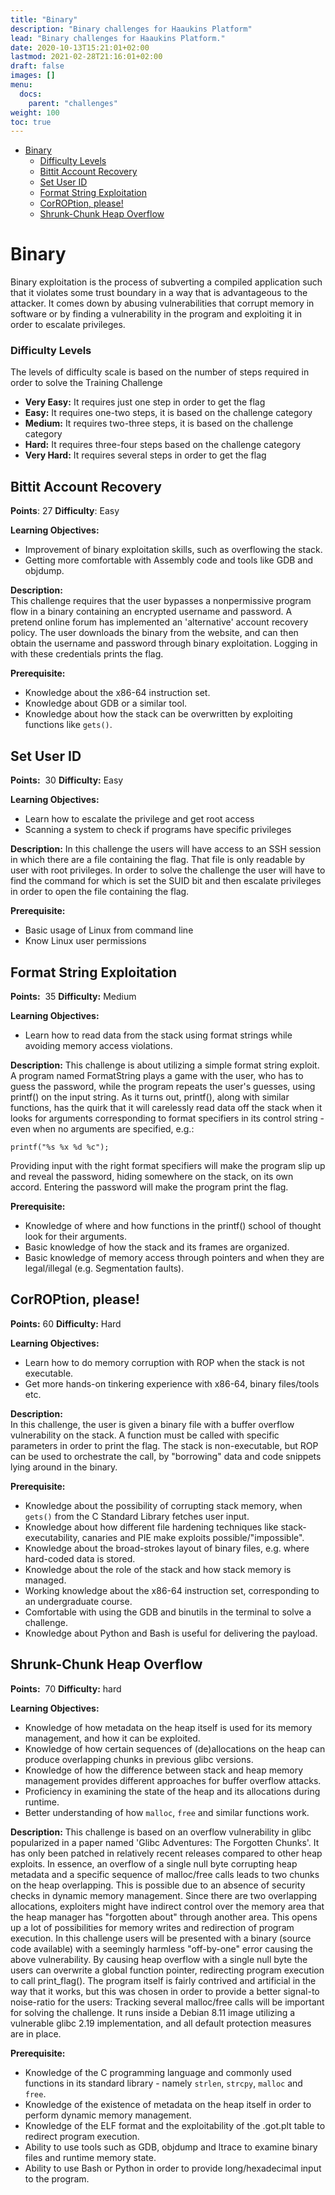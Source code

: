 ```yaml
---
title: "Binary"
description: "Binary challenges for Haaukins Platform"
lead: "Binary challenges for Haaukins Platform."
date: 2020-10-13T15:21:01+02:00
lastmod: 2021-02-28T21:16:01+02:00
draft: false
images: []
menu: 
  docs:
    parent: "challenges"
weight: 100
toc: true
---
```


- [Binary](#binary)
    - [Difficulty Levels](#difficulty-levels)
  - [Bittit Account Recovery](#bittit-account-recovery)
  - [Set User ID](#set-user-id)
  - [Format String Exploitation](#format-string-exploitation)
  - [CorROPtion, please!](#corroption-please)
  - [Shrunk-Chunk Heap Overflow](#shrunk-chunk-heap-overflow)
  <!-- - [Buffer Overflow](#buffer-overflow) -->

# Binary

Binary exploitation is the process of subverting a compiled application such that it violates some trust boundary in a way that is advantageous to the attacker. It comes down by abusing vulnerabilities that corrupt memory in software or by finding a vulnerability in the program and exploiting it in order to escalate privileges.

### Difficulty Levels

The levels of difficulty scale is based on the number of steps required in order to solve the
Training Challenge

- __Very Easy​:__ It requires just one step in order to get the flag
- __Easy:__​ It requires one-two steps, it is based on the challenge category
- __Medium​:__ It requires two-three steps, it is based on the challenge category
- __Hard:__ ​It requires three-four steps based on the challenge category
- __Very Hard:__​ It requires several steps in order to get the flag


## Bittit Account Recovery

**Points**: 27 **Difficulty**: Easy

**Learning Objectives:**  
- Improvement of binary exploitation skills, such as overflowing the stack. 
- Getting more comfortable with Assembly code and tools like GDB and objdump.

**Description:**  
This challenge requires that the user bypasses a nonpermissive program flow in a binary containing an encrypted username and password. A pretend online forum has implemented an 'alternative' account recovery policy. The user downloads the binary from the website, and can then obtain the username and password through binary exploitation. Logging in with these credentials prints the flag.

**Prerequisite:**  
- Knowledge about the x86-64 instruction set.
- Knowledge about GDB or a similar tool.
- Knowledge about how the stack can be overwritten by exploiting functions like ```gets()```.


## Set User ID

**Points:** ​ 30 **Difficulty:** ​Easy

**Learning Objectives:**
- Learn how to escalate the privilege and get root access
- ​Scanning a system to check if programs have specific privileges

**Description:** ​In this challenge the users will have access to an SSH session in which there
are a file containing the flag. That file is only readable by user with root privileges. In order to
solve the challenge the user will have to find the command for which is set the SUID bit and
then escalate privileges in order to open the file containing the flag.

**Prerequisite:**
- Basic usage of Linux from command line
- Know Linux user permissions

<!-- ## Buffer Overflow

**Points:** ​ 20 **Difficulty:** ​Medium

**Learning Objectives:**
- Learn how the processes are held in the memory
- Learn how to exploit a buffer overflow through shellcode
- Learn how to manipulate memory and it’s registers to execute malicious code

**Description:** ​In this challenge the users will have access to an SSH session in which there
are a file containing the flag. That file is only readable by user with root privileges. The
challenge will require the user to find a program which has SUID bit set and is vulnerable to
buffer overflow. The main goal is to debug the program in order to find how many bytes are
necessary for the buffer to overwrite the instruction pointer and then write some assembly
code to get root privileges.

**Prerequisite:**
- Know what is a buffer overflow
- Know how to debug a binary file
- Basic knowledge of Assembly -->

## Format String Exploitation

**Points:** ​ 35 **Difficulty:** ​Medium

**Learning Objectives:**
- Learn how to read data from the stack using format strings while avoiding memory access violations.

**Description:** This challenge is about utilizing a simple format string exploit. A program named FormatString plays a game with the user, who has to guess the password, while the program repeats the user's guesses, using printf() on the input string. As it turns out, printf(), along with similar functions, has the quirk that it will carelessly read data off the stack when it looks for arguments corresponding to format specifiers in its control string - even when no arguments are specified, e.g.:
```
printf("%s %x %d %c");
```
Providing input with the right format specifiers will make the program slip up and reveal the password, hiding somewhere on the stack, on its own accord. Entering the password will make the program print the flag.


**Prerequisite:**
- Knowledge of where and how functions in the printf() school of thought look for their arguments.
- Basic knowledge of how the stack and its frames are organized.
- Basic knowledge of memory access through pointers and when they are legal/illegal (e.g. Segmentation faults).


## CorROPtion, please!

**Points:** 60 **Difficulty:** Hard

**Learning Objectives:**  
- Learn how to do memory corruption with ROP when the stack is not executable.
- Get more hands-on tinkering experience with x86-64, binary files/tools etc.

**Description:**  
In this challenge, the user is given a binary file with a buffer overflow vulnerability on the stack. A function must be called with specific parameters in order to print the flag. The stack is non-executable, but ROP can be used to orchestrate the call, by "borrowing" data and code snippets lying around in the binary.  

**Prerequisite:**  
- Knowledge about the possibility of corrupting stack memory, when ```gets()``` from the C Standard Library fetches user input.
- Knowledge about how different file hardening techniques like stack-executability, canaries and PIE make exploits possible/"impossible".
- Knowledge about the broad-strokes layout of binary files, e.g. where hard-coded data is stored.
- Knowledge about the role of the stack and how stack memory is managed.
- Working knowledge about the x86-64 instruction set, corresponding to an undergraduate course.
- Comfortable with using the GDB and binutils in the terminal to solve a challenge.
- Knowledge about Python and Bash is useful for delivering the payload.


## Shrunk-Chunk Heap Overflow

**Points:** ​ 70 **Difficulty:** ​hard

**Learning Objectives:**
- Knowledge of how metadata on the heap itself is used for its memory management, and how it can be exploited.
- Knowledge of how certain sequences of (de)allocations on the heap can produce overlapping chunks in previous glibc versions.
- Knowledge of how the difference between stack and heap memory management provides different approaches for buffer overflow attacks.
- Proficiency in examining the state of the heap and its allocations during runtime.
- Better understanding of how `malloc`, `free` and similar functions work.

**Description:**
This challenge is based on an overflow vulnerability in glibc popularized in a paper named 'Glibc Adventures: The Forgotten Chunks'. It has only been patched in relatively recent releases compared to other heap exploits. In essence, an overflow of a single null byte corrupting heap metadata and a specific sequence of malloc/free calls leads to two chunks on the heap overlapping. This is possible due to an absence of security checks in dynamic memory management. Since there are two overlapping allocations, exploiters might have indirect control over the memory area that the heap manager has "forgotten about" through another area. This opens up a lot of possibilities for memory writes and redirection of program execution.
In this challenge users will be presented with a binary (source code available) with a seemingly harmless "off-by-one" error causing the above vulnerability. By causing heap overflow with a single null byte the users can overwrite a global function pointer, redirecting program execution to call print_flag(). The program itself is fairly contrived and artificial in the way that it works, but this was chosen in order to provide a better signal-to noise-ratio for the users: Tracking several malloc/free calls will be important for solving the challenge. It runs inside a Debian 8.11 image utilizing a vulnerable glibc 2.19 implementation, and all default protection measures are in place.


**Prerequisite:**
- Knowledge of the C programming language and commonly used functions in its standard library - namely `strlen`, `strcpy`, `malloc` and `free`.
- Knowledge of the existence of metadata on the heap itself in order to perform dynamic memory management.
- Knowledge of the ELF format and the exploitability of the .got.plt table to redirect program execution.
- Ability to use tools such as GDB, objdump and ltrace to examine binary files and runtime memory state.
- Ability to use Bash or Python in order to provide long/hexadecimal input to the program.
